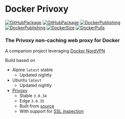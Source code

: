# Docker Privoxy

[![GitHubPackage][GitHubPackageBadgeAlpine]][GitHubPackageLink]
[![GitHubPackage][GitHubPackageBadgeUbuntu]][GitHubPackageLink]
[![DockerPublishing][DockerPublishingBadgeAlpine]][DockerLink]
[![DockerPublishing][DockerPublishingBadgeUbuntu]][DockerLink]
[![DockerSize][DockerSizeBadge]][DockerLink]
[![DockerPulls][DockerPullsBadge]][DockerLink]

### The Privoxy non-caching web proxy for Docker

A companion project leveraging [Docker NordVPN](https://github.com/tmknight/docker-nordvpn)

Build based on

- Alpine `latest` stable
  - Updated nightly
- Ubuntu `latest`
  - Updated nightly
- [Privoxy](https://www.privoxy.org/)
  - Stable `3.0.34`
  - Edge `3.0.35`
  - Built from [source](https://www.privoxy.org/gitweb/?p=privoxy.git;a=summary)
  - With support for [SSL inspection](https://www.privoxy.org/faq/misc.html#SSL)

[GitHubPackageBadgeAlpine]: https://github.com/tmknight/docker-privoxy/actions/workflows/github-package-alpine.yml/badge.svg
[GitHubPackageBadgeUbuntu]: https://github.com/tmknight/docker-privoxy/actions/workflows/github-package-ubuntu.yml/badge.svg
[GitHubPackageLink]: https://github.com/tmknight/docker-privoxy/pkgs/container/privoxy
[DockerPublishingBadgeAlpine]: https://github.com/tmknight/docker-privoxy/actions/workflows/docker-publish-alpine.yml/badge.svg
[DockerPublishingBadgeUbuntu]: https://github.com/tmknight/docker-privoxy/actions/workflows/docker-publish-ubuntu.yml/badge.svg
[DockerPullsBadge]: https://badgen.net/docker/pulls/tmknight88/privoxy?icon=docker&label=Docker+Pulls&labelColor=black&color=green
[DockerSizeBadge]: https://badgen.net/docker/size/tmknight88/privoxy/latest?icon=docker&label=Docker+Size&labelColor=black&color=green
[DockerLink]: https://hub.docker.com/r/tmknight88/privoxy
